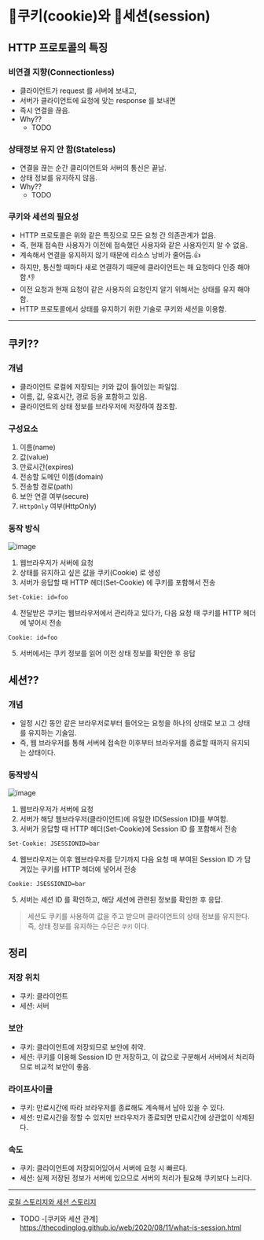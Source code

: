 # 🍪쿠키(cookie)와 🥠세션(session)

## HTTP 프로토콜의 특징

### 비연결 지향(Connectionless)
- 클라이언트가 request 를 서버에 보내고,
- 서버가 클라이언트에 요청에 맞는 response 를 보내면
- 즉시 연결을 끊음.
- Why??
  - TODO

### 상태정보 유지 안 함(Stateless)
- 연결을 끊는 순간 클리이언트와 서버의 통신은 끝남.
- 상태 정보를 유지하지 않음.
- Why??
  - TODO


### 쿠키와 세션의 필요성
- HTTP 프로토콜은 위와 같은 특징으로 모든 요청 간 의존관계가 없음.
- 즉, 현재 접속한 사용자가 이전에 접속했던 사용자와 같은 사용자인지 알 수 없음.
- 계속해서 연결을 유지하지 않기 때문에 리소스 낭비가 줄어듬.👍
- 하지만, 통신할 때마다 새로 연결하기 때문에 클라이언트는 매 요청마다 인증 해야함.👎
- 이전 요청과 현재 요청이 같은 사용자의 요청인지 알기 위해서는 상태를 유지 해야함.
- HTTP 프로토콜에서 상태를 유지하기 위한 기술로 쿠키와 세션을 이용함.

***

## 쿠키??

### 개념
- 클라이언트 로컬에 저장되는 키와 값이 들어있는 파일임.
- 이름, 값, 유효시간, 경로 등을 포함하고 있음.
- 클라이언트의 상태 정보를 브라우저에 저장하여 참조함.

### 구성요소
1. 이름(name)
2. 값(value)
3. 만료시간(expires)
4. 전송할 도메인 이름(domain)
5. 전송할 경로(path)
6. 보안 연결 여부(secure)
7. `HttpOnly` 여부(HttpOnly)

### 동작 방식
![image](https://user-images.githubusercontent.com/53285909/184312770-f85ed402-851d-4498-beb2-e4493dc9484d.png)
1. 웹브라우저가 서버에 요청
2. 상태를 유지하고 싶은 값을 쿠키(Cookie) 로 생성
3. 서버가 응답할 때 HTTP 헤더(Set-Cookie) 에 쿠키를 포함해서 전송
```
Set-Cokie: id=foo
```
4. 전달받은 쿠키는 웹브라우저에서 관리하고 있다가, 다음 요청 때 쿠키를 HTTP 헤더에 넣어서 전송
```
Cookie: id=foo
```
5. 서버에서는 쿠키 정보를 읽어 이전 상태 정보를 확인한 후 응답

## 세션??

### 개념
- 일정 시간 동안 같은 브라우저로부터 들어오는 요청을 하나의 상태로 보고 그 상태를 유지하는 기술임.
- 즉, 웹 브라우저를 통해 서버에 접속한 이후부터 브라우저를 종료할 때까지 유지되는 상태이다.

### 동작방식
![image](https://user-images.githubusercontent.com/53285909/184313861-4ba55573-a6c7-4590-b925-9ed90dbbba06.png)
1. 웹브라우저가 서버에 요청
2. 서버가 해당 웹브라우저(클라이언트)에 유일한 ID(Session ID)를 부여함.
3. 서버가 응답할 때 HTTP 헤더(Set-Cookie)에 Session ID 를 포함해서 전송
```
Set-Cookie: JSESSIONID=bar
```
4. 웹브라우저는 이후 웹브라우저를 닫기까지 다음 요청 때 부여된 Session ID 가 담겨있는 쿠키를 HTTP 헤더에 넣어서 전송
```
Cookie: JSESSIONID=bar
```
5. 서버는 세션 ID 를 확인하고, 해당 세션에 관련된 정보를 확인한 후 응답.
> 세션도 쿠키를 사용하여 값을 주고 받으며 클라이언트의 상태 정보를 유지한다.
> 즉, 상태 정보를 유지하는 수단은 `쿠키` 이다.

## 정리

### 저장 위치
- 쿠키: 클라이언트
- 세션: 서버

### 보안
- 쿠키: 클라이언트에 저장되므로 보안에 취약.
- 세션: 쿠키를 이용해 Session ID 만 저장하고, 이 값으로 구분해서 서버에서 처리하므로 비교적 보안이 좋음.

### 라이프사이클
- 쿠키: 만료시간에 따라 브라우저를 종료해도 계속해서 남아 있을 수 있다.
- 세션: 만료시간을 정할 수 있지만 브라우저가 종료되면 만료시간에 상관없이 삭제된다.

### 속도
- 쿠키: 클라이언트에 저장되어있어서 서버에 요청 시 빠르다.
- 세션: 실제 저장된 정보가 서버에 있으므로 서버의 처리가 필요해 쿠키보다 느리다.

***
[로컬 스토리지와 세션 스토리지](https://racoonlotty.tistory.com/entry/%EC%BF%A0%ED%82%A4%EC%99%80-%EC%84%B8%EC%85%98-%EA%B7%B8%EB%A6%AC%EA%B3%A0-%EB%A1%9C%EC%BB%AC-%EC%8A%A4%ED%86%A0%EB%A6%AC%EC%A7%80%EC%99%80-%EC%84%B8%EC%85%98-%EC%8A%A4%ED%86%A0%EB%A6%AC%EC%A7%80)
- TODO 
-[쿠키와 세션 관계] https://thecodinglog.github.io/web/2020/08/11/what-is-session.html
